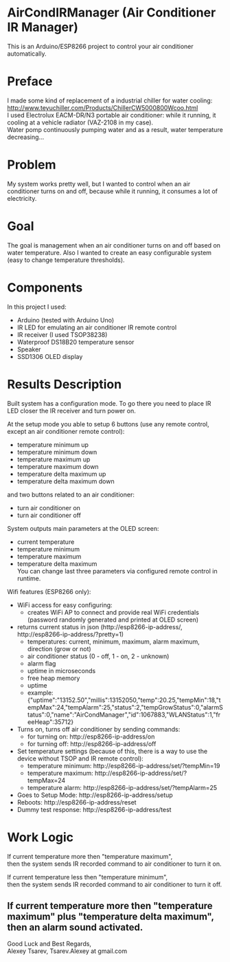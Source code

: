 # AirCondIRManager (Air Conditioner IR Manager)
This is an Arduino/ESP8266 project to control your air conditioner automatically.

# Preface
I made some kind of replacement of a industrial chiller for water cooling:
http://www.teyuchiller.com/Products/ChillerCW5000800Wcoo.html  
I used Electrolux EACM-DR/N3 portable air conditioner: 
while it running, it cooling at a vehicle radiator (VAZ-2108 in my case).  
Water pomp continuously pumping water and as a result, water temperature decreasing...

# Problem
My system works pretty well, but I wanted to control when an air conditioner
turns on and off, because while it running, it consumes a lot of electricity.

# Goal
The goal is management when an air conditioner turns on and off based on water temperature.
Also I wanted to create an easy configurable system (easy to change temperature thresholds).

# Components
In this project I used:
 - Arduino (tested with Arduino Uno)
 - IR LED for emulating an air conditioner IR remote control
 - IR receiver (I used TSOP38238)
 - Waterproof DS18B20 temperature sensor
 - Speaker
 - SSD1306 OLED display

# Results Description
Built system has a configuration mode. To go there you need to place IR LED
closer the IR receiver and turn power on.

At the setup mode you able to setup 6 buttons
(use any remote control, except an air conditioner remote control):
- temperature minimum up
- temperature minimum down
- temperature maximum up
- temperature maximum down
- temperature delta maximum up
- temperature delta maximum down

and two buttons related to an air conditioner:
- turn air conditioner on
- turn air conditioner off

System outputs main parameters at the OLED screen:
- current temperature
- temperature minimum
- temperature maximum
- temperature delta maximum  
You can change last three parameters via configured remote control in runtime.

Wifi features (ESP8266 only):
 - WiFi access for easy configuring:
   - creates WiFi AP to connect and provide real WiFi credentials (password randomly generated and printed at OLED screen)
 - returns current status in json (http://esp8266-ip-address/, http://esp8266-ip-address/?pretty=1)
   - temperatures: current, minimum, maximum, alarm maximum, direction (grow or not)
   - air conditioner status (0 - off, 1 - on, 2 - unknown)
   - alarm flag
   - uptime in microseconds
   - free heap memory
   - uptime
   - example: {"uptime":"13152.50","millis":13152050,"temp":20.25,"tempMin":18,"tempMax":24,"tempAlarm":25,"status":2,"tempGrowStatus":0,"alarmStatus":0,"name":"AirCondManager","id":1067883,"WLANStatus":1,"freeHeap":35712}
 - Turns on, turns off air conditioner by sending commands:
   - for turning on:  http://esp8266-ip-address/on
   - for turning off: http://esp8266-ip-address/off
 - Set temperature settings (because of this, there is a way to use the device without TSOP and IR remote control):
   - temperature minimum: http://esp8266-ip-address/set/?tempMin=19
   - temperature maximum: http://esp8266-ip-address/set/?tempMax=24
   - temperature alarm:   http://esp8266-ip-address/set/?tempAlarm=25
 - Goes to Setup Mode: http://esp8266-ip-address/setup
 - Reboots: http://esp8266-ip-address/reset
 - Dummy test response: http://esp8266-ip-address/test

# Work Logic
If current temperature more then "temperature maximum",  
then the system sends IR recorded command to air conditioner to turn it on.

If current temperature less then "temperature minimum",  
then the system sends IR recorded command to air conditioner to turn it off.

If current temperature more then "temperature maximum" plus "temperature delta maximum", 
then an alarm sound activated.
---


Good Luck and Best Regards,  
Alexey Tsarev, Tsarev.Alexey at gmail.com
